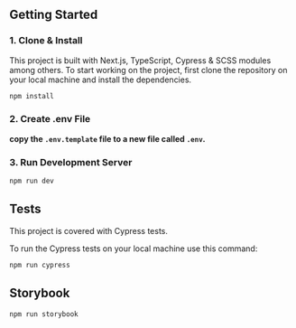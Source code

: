 ## Getting Started

### 1. Clone & Install

This project is built with Next.js, TypeScript, Cypress & SCSS modules among others. To start working on the project, first clone the repository on your local machine and install the dependencies.

```bash
npm install
```

### 2. Create .env File

**copy the `.env.template` file to a new file called `.env`.** 

### 3. Run Development Server

```bash
npm run dev
```

## Tests

This project is covered with Cypress tests. 

To run the Cypress tests on your local machine use this command:

```bash
npm run cypress
```

## Storybook

```bash
npm run storybook
```
